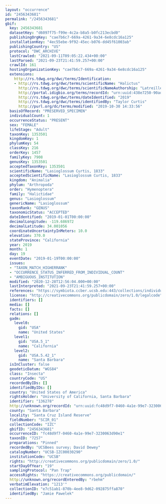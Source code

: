 ```yaml
---
layout: "occurrence"
id: "2456343681"
permalink: "/2456343681"
gbif:
  key: 2456343681
  datasetKey: "d6097f75-f99e-4c2a-b8a5-b0fc213ecbd0"
  publishingOrgKey: "cae7b6c7-669a-4261-9a34-6e8cdc16a125"
  installationKey: "4ec55ebe-9f92-45ec-b076-dd45f61003ab"
  publishingCountry: "US"
  protocol: "DWC_ARCHIVE"
  lastCrawled: "2021-09-11T09:05:22.434+00:00"
  lastParsed: "2021-09-23T21:41:59.257+00:00"
  crawlId: 161
  hostingOrganizationKey: "cae7b6c7-669a-4261-9a34-6e8cdc16a125"
  extensions:
    http://rs.tdwg.org/dwc/terms/Identification:
    - http://rs.tdwg.org/dwc/terms/scientificName: "Halictus"
      http://rs.tdwg.org/dwc/terms/scientificNameAuthorship: "Latreille, 1804"
      http://portal.idigbio.org/terms/recordId: "urn:uuid:438e7250-90ad-4dd8-a8ec-050260ce5d49"
      http://rs.tdwg.org/dwc/terms/dateIdentified: "2019"
      http://rs.tdwg.org/dwc/terms/identifiedBy: "Taylor Curtis"
      http://purl.org/dc/terms/modified: "2019-10-30 14:33:56"
  basisOfRecord: "PRESERVED_SPECIMEN"
  individualCount: 1
  occurrenceStatus: "PRESENT"
  sex: "FEMALE"
  lifeStage: "Adult"
  taxonKey: 1353501
  kingdomKey: 1
  phylumKey: 54
  classKey: 216
  orderKey: 1457
  familyKey: 7908
  genusKey: 1353501
  acceptedTaxonKey: 1353501
  scientificName: "Lasioglossum Curtis, 1833"
  acceptedScientificName: "Lasioglossum Curtis, 1833"
  kingdom: "Animalia"
  phylum: "Arthropoda"
  order: "Hymenoptera"
  family: "Halictidae"
  genus: "Lasioglossum"
  genericName: "Lasioglossum"
  taxonRank: "GENUS"
  taxonomicStatus: "ACCEPTED"
  dateIdentified: "2019-01-01T00:00:00"
  decimalLongitude: -119.686972
  decimalLatitude: 34.001056
  coordinateUncertaintyInMeters: 10.0
  elevation: 370.0
  stateProvince: "California"
  year: 2019
  month: 1
  day: 19
  eventDate: "2019-01-19T00:00:00"
  issues:
  - "TAXON_MATCH_HIGHERRANK"
  - "OCCURRENCE_STATUS_INFERRED_FROM_INDIVIDUAL_COUNT"
  - "AMBIGUOUS_INSTITUTION"
  modified: "2020-12-28T12:56:04.000+00:00"
  lastInterpreted: "2021-09-23T21:41:59.257+00:00"
  references: "https://symbiota.ccber.ucsb.edu:443/collections/individual/index.php?occid=136278"
  license: "http://creativecommons.org/publicdomain/zero/1.0/legalcode"
  identifiers: []
  media: []
  facts: []
  relations: []
  gadm:
    level0:
      gid: "USA"
      name: "United States"
    level1:
      gid: "USA.5_1"
      name: "California"
    level2:
      gid: "USA.5.42_1"
      name: "Santa Barbara"
  isInCluster: false
  geodeticDatum: "WGS84"
  class: "Insecta"
  countryCode: "US"
  recordedByIDs: []
  identifiedByIDs: []
  country: "United States of America"
  rightsHolder: "University of California, Santa Barbara"
  identifier: "136278"
  http://unknown.org/recordId: "urn:uuid:fc48d9f7-0460-4a1e-99e7-3230063d90e1"
  county: "Santa Barbara"
  locality: "Santa Cruz Island Reserve"
  fieldNumber: "SCIR_01"
  collectionCode: "IZC"
  gbifID: "2456343681"
  occurrenceID: "fc48d9f7-0460-4a1e-99e7-3230063d90e1"
  taxonID: "7257"
  preparations: "Pinned"
  recordedBy: "UCSBees survey; David Dewey"
  catalogNumber: "UCSB-IZC00030290"
  institutionCode: "UCSB"
  rights: "http://creativecommons.org/publicdomain/zero/1.0/"
  startDayOfYear: "19"
  samplingProtocol: "Pan Trap"
  accessRights: "https://creativecommons.org/publicdomain/"
  http://unknown.org/recordEnteredBy: "rbehm"
  verbatimElevation: "1213'"
  collectionID: "e7c51ab1-870b-4ee8-9d62-092875ffa870"
  identifiedBy: "Jamie Pawelek"
---
```

